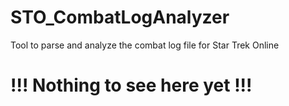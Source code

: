 # STO_CombatLogAnalyzer
 Tool to parse and analyze the combat log file for Star Trek Online

# !!! Nothing to see here yet !!!
